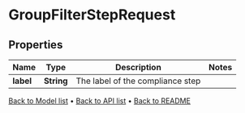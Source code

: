 

# GroupFilterStepRequest


## Properties

| Name | Type | Description | Notes |
|------------ | ------------- | ------------- | -------------|
|**label** | **String** | The label of the compliance step |  |



[Back to Model list](../README.md#documentation-for-models) &#8226; [Back to API list](../README.md#documentation-for-api-endpoints) &#8226; [Back to README](../README.md)



